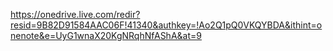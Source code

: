 https://onedrive.live.com/redir?resid=9B82D91584AAC06F!41340&authkey=!Ao2Q1pQ0VKQYBDA&ithint=onenote&e=UyG1wnaX20KgNRqhNfAShA&at=9
